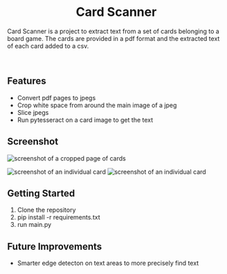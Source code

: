 <h1 align="center">Card Scanner</h1>
<p>Card Scanner is a project to extract text from a set of cards belonging to a board game. The cards are provided in a pdf format and the extracted text of each card added to a csv.</p>
<br>
<h2>Features</h2> 
<ul>
  <li>Convert pdf pages to jpegs</li>
  <li>Crop white space from around the main image of a jpeg</li>
  <li>Slice jpegs</li>
  <li>Run pytesseract on a card image to get the text</li>
</ul>
<h2>Screenshot</h2>

![screenshot of a cropped page of cards](https://github.com/NopekingDuck/card-scanner/assets/124461571/d788ef05-61c1-496a-adf7-4cb93cce262c)

![screenshot of an individual card](https://github.com/NopekingDuck/card-scanner/assets/124461571/d21b6ed5-a6ba-40b3-9dac-5bc55fcf265d)
![screenshot of an individual card](https://github.com/NopekingDuck/card-scanner/assets/124461571/f90fd3d0-d3db-4f62-a808-b15d23c27544)

<h2>Getting Started</h2>
<ol>
  <li>Clone the repository</li>
  <li>pip install -r requirements.txt</li>
  <li>run main.py</li>
</ol>


<h2>Future Improvements</h2>
<ul>
  <li>Smarter edge detecton on text areas to more precisely find text</li>
</ul>


